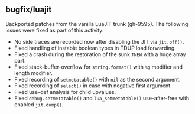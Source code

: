 ## bugfix/luajit

Backported patches from the vanilla LuaJIT trunk (gh-9595). The following issues
were fixed as part of this activity:

* No side traces are recorded now after disabling the JIT via `jit.off()`.
* Fixed handling of instable boolean types in TDUP load forwarding.
* Fixed a crash during the restoration of the sunk `TNEW` with a huge array
  part.
* Fixed stack-buffer-overflow for `string.format()` with `%g` modifier and
  length modifier.
* Fixed recording of `setmetatable()` with `nil` as the second argument.
* Fixed recording of `select()` in case with negative first argument.
* Fixed use-def analysis for child upvalues.
* Fixed `debug.setmetatable()` and `lua_setmetatable()` use-after-free
  with enabled `jit.dump()`.
